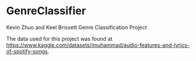 # GenreClassifier
Kevin Zhuo and Keel Brissett Genre Classification Project

The data used for this project was found at https://www.kaggle.com/datasets/imuhammad/audio-features-and-lyrics-of-spotify-songs. 
